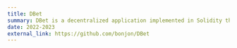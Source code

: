 ```yaml
---
title: DBet
summary: DBet is a decentralized application implemented in Solidity that allows users to perform sport bets on the blockchain. In this way there are no third-party bookmakers, meaning that the user doesn’t leak personal information and also he doesn’t lose the margin. If a gambler wins enough bets, he can buy (with a special token that will be presented later) some fancy NFTs that he can then sell on the market for ETH.
date: 2022-2023
external_link: https://github.com/bonjon/DBet
---
```

